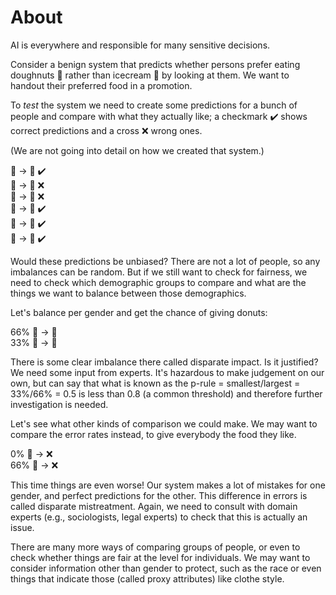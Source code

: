 
# About

AI is everywhere and responsible for many sensitive decisions.

Consider a benign system that predicts whether
persons prefer eating doughnuts :doughnut: rather than 
icecream :cake: by looking at them. We want to
handout their preferred food in a promotion.

To _test_ the
system we need to create some predictions for a bunch of people
and compare with what they actually like; a checkmark :heavy_check_mark:
shows correct predictions and a cross :x: wrong ones.

(We are not going into detail on how we
created that system.)


:girl: &rarr; :cake: :heavy_check_mark:<br>
:girl: &rarr; :cake: :x:<br>
:girl: &rarr; :doughnut: :x:<br>
:boy: &rarr; :doughnut: :heavy_check_mark:<br>
:boy: &rarr; :doughnut: :heavy_check_mark:<br>
:boy: &rarr; :cake: :heavy_check_mark:<br>

Would these predictions be unbiased? There are not a lot of people, so any
imbalances can be random. But if we still want to check for fairness,
we need to check which demographic groups to compare and what are the 
things we want to balance between those demographics.

Let's balance per gender and get the chance of giving donuts:

66% :boy: &rarr;  :doughnut:<br>
33% :girl: &rarr;  :doughnut:

There is some clear imbalance there called disparate impact.
Is it justified? We need
some input from experts. It's hazardous to make judgement on our own,
but can say that what is 
known as the p-rule = smallest/largest = 33%/66% = 0.5 is less than 0.8
(a common threshold) and therefore further investigation is needed.

Let's see what other kinds of comparison we could make. We may want
to compare the error rates instead, to give everybody the food
they like. 

0% :boy: &rarr;  :x:<br>
66% :girl: &rarr;  :x:

This time things are even worse! Our system makes a lot of mistakes
for one gender, and perfect predictions for the other. This difference
in errors is called disparate mistreatment. Again,
we need to consult with domain experts (e.g., sociologists,
legal experts) to check that this is actually
an issue. 

There are many more ways of comparing groups of people, or even to
check whether things are fair at the level for individuals. We may
want to consider information other than gender to protect, such as
the race or even things that indicate those (called proxy attributes)
like clothe style.
